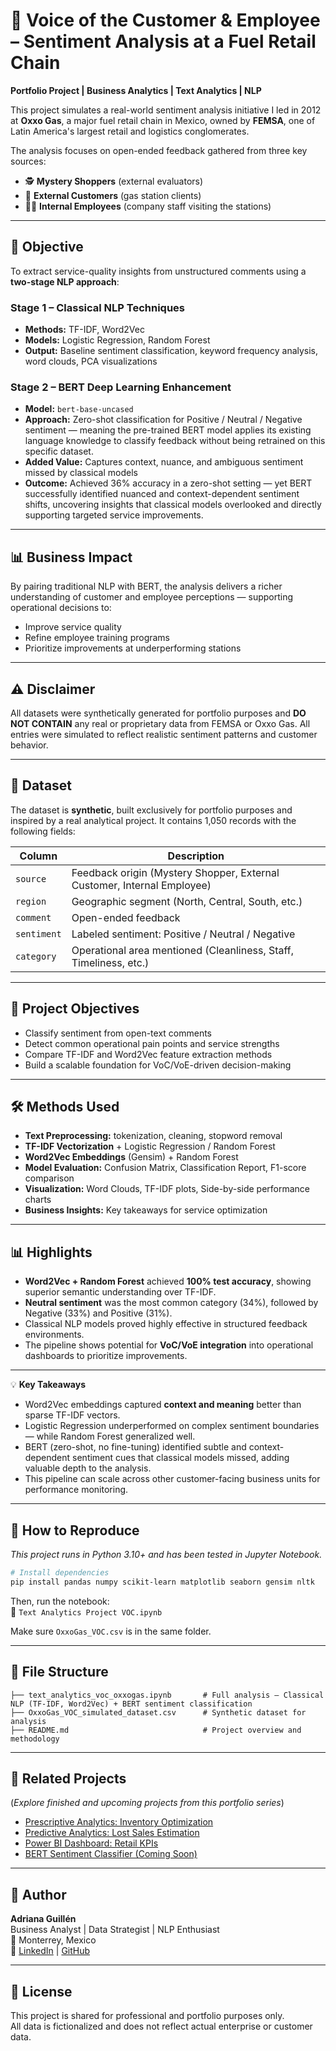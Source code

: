 # 💬 Voice of the Customer & Employee – Sentiment Analysis at a Fuel Retail Chain

**Portfolio Project | Business Analytics | Text Analytics | NLP**

This project simulates a real-world sentiment analysis initiative I led in 2012 at **Oxxo Gas**, a major fuel retail chain in Mexico, owned by **FEMSA**, one of Latin America's largest retail and logistics conglomerates.

The analysis focuses on open-ended feedback gathered from three key sources:  

- 🕵 **Mystery Shoppers** (external evaluators)  
- 🛒 **External Customers** (gas station clients)  
- 👩‍💼 **Internal Employees** (company staff visiting the stations)  

---

## 🎯 Objective
To extract service-quality insights from unstructured comments using a **two-stage NLP approach**:

### **Stage 1 – Classical NLP Techniques**
- **Methods:** TF-IDF, Word2Vec  
- **Models:** Logistic Regression, Random Forest  
- **Output:** Baseline sentiment classification, keyword frequency analysis, word clouds, PCA visualizations

### **Stage 2 – BERT Deep Learning Enhancement**
- **Model:** `bert-base-uncased`  
- **Approach:** Zero-shot classification for Positive / Neutral / Negative sentiment — meaning the pre-trained BERT model applies its existing language knowledge to classify feedback without being retrained on this specific dataset.
- **Added Value:** Captures context, nuance, and ambiguous sentiment missed by classical models  
- **Outcome:** Achieved 36% accuracy in a zero-shot setting — yet BERT successfully identified nuanced and context-dependent sentiment shifts, uncovering insights that classical models overlooked and directly supporting targeted service improvements.


---

## 📊 Business Impact
By pairing traditional NLP with BERT, the analysis delivers a richer understanding of customer and employee perceptions — supporting operational decisions to:
- Improve service quality  
- Refine employee training programs  
- Prioritize improvements at underperforming stations  

---

## ⚠️ Disclaimer
All datasets were synthetically generated for portfolio purposes and **DO NOT CONTAIN** any real or proprietary data from FEMSA or Oxxo Gas. All entries were simulated to reflect realistic sentiment patterns and customer behavior.


---

## 📁 Dataset

The dataset is **synthetic**, built exclusively for portfolio purposes and inspired by a real analytical project. It contains 1,050 records with the following fields:

| Column     | Description |
|------------|-------------|
| `source`   | Feedback origin (Mystery Shopper, External Customer, Internal Employee) |
| `region`   | Geographic segment (North, Central, South, etc.) |
| `comment`  | Open-ended feedback |
| `sentiment`| Labeled sentiment: Positive / Neutral / Negative |
| `category` | Operational area mentioned (Cleanliness, Staff, Timeliness, etc.) |

---

## 🧠 Project Objectives

- Classify sentiment from open-text comments
- Detect common operational pain points and service strengths
- Compare TF-IDF and Word2Vec feature extraction methods
- Build a scalable foundation for VoC/VoE-driven decision-making

---

## 🛠️ Methods Used

- **Text Preprocessing:** tokenization, cleaning, stopword removal
- **TF-IDF Vectorization** + Logistic Regression / Random Forest
- **Word2Vec Embeddings** (Gensim) + Random Forest
- **Model Evaluation:** Confusion Matrix, Classification Report, F1-score comparison
- **Visualization:** Word Clouds, TF-IDF plots, Side-by-side performance charts
- **Business Insights:** Key takeaways for service optimization

---

## 📊 Highlights

- **Word2Vec + Random Forest** achieved **100% test accuracy**, showing superior semantic understanding over TF-IDF.
- **Neutral sentiment** was the most common category (34%), followed by Negative (33%) and Positive (31%).
- Classical NLP models proved highly effective in structured feedback environments.
- The pipeline shows potential for **VoC/VoE integration** into operational dashboards to prioritize improvements.

---

💡 **Key Takeaways**
- Word2Vec embeddings captured **context and meaning** better than sparse TF-IDF vectors.  
- Logistic Regression underperformed on complex sentiment boundaries — while Random Forest generalized well.  
- BERT (zero-shot, no fine-tuning) identified subtle and context-dependent sentiment cues that classical models missed, adding valuable depth to the analysis.  
- This pipeline can scale across other customer-facing business units for performance monitoring. 

---

## 🚀 How to Reproduce
*This project runs in Python 3.10+ and has been tested in Jupyter Notebook.*


```bash
# Install dependencies
pip install pandas numpy scikit-learn matplotlib seaborn gensim nltk
```

Then, run the notebook:  
📄 `Text Analytics Project VOC.ipynb`

Make sure `OxxoGas_VOC.csv` is in the same folder.

---

## 📂 File Structure

    ├── text_analytics_voc_oxxogas.ipynb       # Full analysis — Classical NLP (TF-IDF, Word2Vec) + BERT sentiment classification
    ├── OxxoGas_VOC_simulated_dataset.csv      # Synthetic dataset for analysis
    ├── README.md                              # Project overview and methodology


---

## 🔗 Related Projects
(*Explore finished and upcoming projects from this portfolio series*)

- [Prescriptive Analytics: Inventory Optimization](#)
- [Predictive Analytics: Lost Sales Estimation](#)
- [Power BI Dashboard: Retail KPIs](#)
- [BERT Sentiment Classifier (Coming Soon)](#)

---

## 👤 Author

**Adriana Guillén**  
Business Analyst | Data Strategist | NLP Enthusiast  
📍 Monterrey, Mexico  
🔗 [LinkedIn](#) | [GitHub](#)

---

## 📢 License

This project is shared for professional and portfolio purposes only.  
All data is fictionalized and does not reflect actual enterprise or customer data.
